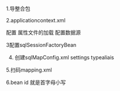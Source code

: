 1.导整合包

2.applicationcontext.xml

配置 属性文件的加载
配置数据源

3配置sqlSessionFactoryBean 


4. 创建sqlMapConfig.xml   settings   typealiais


5.扫码mapping.xml

6.bean id  就是首字母小写

